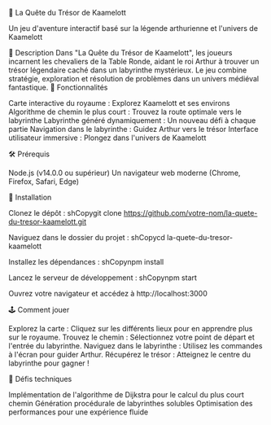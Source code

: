 🏰 La Quête du Trésor de Kaamelott

Un jeu d'aventure interactif basé sur la légende arthurienne et l'univers de Kaamelott

📜 Description
Dans "La Quête du Trésor de Kaamelott", les joueurs incarnent les chevaliers de la Table Ronde, aidant le roi Arthur à trouver un trésor légendaire caché dans un labyrinthe mystérieux. Le jeu combine stratégie, exploration et résolution de problèmes dans un univers médiéval fantastique.
🌟 Fonctionnalités

Carte interactive du royaume : Explorez Kaamelott et ses environs
Algorithme de chemin le plus court : Trouvez la route optimale vers le labyrinthe
Labyrinthe généré dynamiquement : Un nouveau défi à chaque partie
Navigation dans le labyrinthe : Guidez Arthur vers le trésor
Interface utilisateur immersive : Plongez dans l'univers de Kaamelott

🛠 Prérequis

Node.js (v14.0.0 ou supérieur)
Un navigateur web moderne (Chrome, Firefox, Safari, Edge)

🚀 Installation

Clonez le dépôt :
shCopygit clone https://github.com/votre-nom/la-quete-du-tresor-kaamelott.git

Naviguez dans le dossier du projet :
shCopycd la-quete-du-tresor-kaamelott

Installez les dépendances :
shCopynpm install

Lancez le serveur de développement :
shCopynpm start

Ouvrez votre navigateur et accédez à http://localhost:3000

🕹 Comment jouer

Explorez la carte : Cliquez sur les différents lieux pour en apprendre plus sur le royaume.
Trouvez le chemin : Sélectionnez votre point de départ et l'entrée du labyrinthe.
Naviguez dans le labyrinthe : Utilisez les commandes à l'écran pour guider Arthur.
Récupérez le trésor : Atteignez le centre du labyrinthe pour gagner !

🧠 Défis techniques

Implémentation de l'algorithme de Dijkstra pour le calcul du plus court chemin
Génération procédurale de labyrinthes solubles
Optimisation des performances pour une expérience fluide
